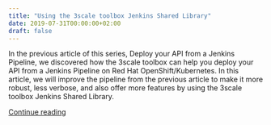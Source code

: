```yaml
---
title: "Using the 3scale toolbox Jenkins Shared Library"
date: 2019-07-31T00:00:00+02:00
draft: false
---
```


In the previous article of this series, Deploy your API from a Jenkins Pipeline, we discovered how the 3scale toolbox can help you deploy your API from a Jenkins Pipeline on Red Hat OpenShift/Kubernetes. In this article, we will improve the pipeline from the previous article to make it more robust, less verbose, and also offer more features by using the 3scale toolbox Jenkins Shared Library.

[Continue reading](https://developers.redhat.com/blog/2019/07/31/using-the-3scale-toolbox-jenkins-shared-library/)
